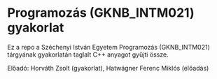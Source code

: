 # Programozás (GKNB_INTM021) gyakorlat
Ez a repo a Széchenyi István Egyetem Programozás (GKNB_INTM021) tárgyának gyakorlatán taglalt C++ anyagot gyűjti össze.

Előadó: Horváth Zsolt (gyakorlat), Hatwágner Ferenc Miklós (előadás)
